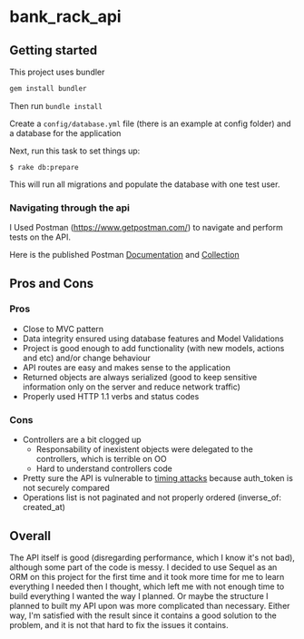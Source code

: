 # bank_rack_api

## Getting started

This project uses bundler

```ruby
gem install bundler
```
Then run `bundle install`

Create a `config/database.yml` file (there is an example at config folder) and a database for the application

Next, run this task to set things up:

```console
$ rake db:prepare
```

This will run all migrations and populate the database with one test user.

### Navigating through the api

I Used Postman (https://www.getpostman.com/) to navigate and perform tests on the API.

Here is the published Postman [Documentation](https://documenter.getpostman.com/view/630023/bank-rack/6taZ4tG) and [Collection](https://www.getpostman.com/collections/a50aab55b0d7e4196500)

## Pros and Cons
### Pros
* Close to MVC pattern
* Data integrity ensured using database features and Model Validations
* Project is good enough to add functionality (with new models, actions and etc) and/or change behaviour
* API routes are easy and makes sense to the application
* Returned objects are always serialized (good to keep sensitive information only on the server and reduce network traffic)
* Properly used HTTP 1.1 verbs and status codes
### Cons
* Controllers are a bit clogged up
  * Responsability of inexistent objects were delegated to the controllers, which is terrible on OO
  * Hard to understand controllers code
* Pretty sure the API is vulnerable to [timing attacks](https://en.wikipedia.org/wiki/Timing_attack) because auth_token is not securely compared
* Operations list is not paginated and not properly ordered (inverse_of: created_at)
## Overall
The API itself is good (disregarding performance, which I know it's not bad), although some part of the code is messy. I decided to use Sequel as an ORM on this project for the first time and it took more time for me to learn everything I needed then I thought, which left me with not enough time to build everything I wanted the way I planned. Or maybe the structure I planned to built my API upon was more complicated than necessary. Either way, I'm satisfied with the result since it contains a good solution to the problem, and it is not that hard to fix the issues it contains.

